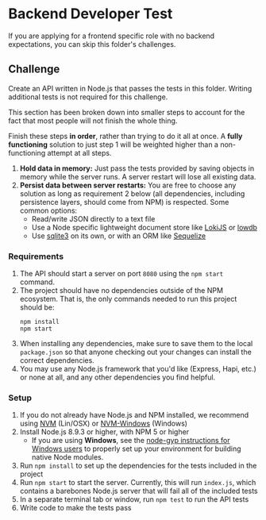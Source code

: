 
# Backend Developer Test

If you are applying for a frontend specific role with no backend expectations, you can skip this folder's challenges.

## Challenge

Create an API written in Node.js that passes the tests in this folder. Writing additional tests is not required for this challenge.

This section has been broken down into smaller steps to account for the fact that most people will not finish the whole thing.

Finish these steps **in order**, rather than trying to do it all at once. A **fully functioning** solution to just step 1 will be weighted higher than a non-functioning attempt at all steps.

1. **Hold data in memory:** Just pass the tests provided by saving objects in memory while the server runs. A server restart will lose all existing data.
1. **Persist data between server restarts:** You are free to choose any solution as long as requirement 2 below (all dependencies, including persistence layers, should come from NPM) is respected. Some common options:
    * Read/write JSON directly to a text file
    * Use a Node specific lightweight document store like [LokiJS](https://rawgit.com/techfort/LokiJS/master/jsdoc/tutorial-Persistence%20Adapters.html) or [lowdb](https://github.com/typicode/lowdb)
    * Use [sqlite3](https://github.com/mapbox/node-sqlite3) on its own, or with an ORM like [Sequelize](http://docs.sequelizejs.com)

### Requirements

1. The API should start a server on port `8080` using the `npm start` command.
1. The project should have no dependencies outside of the NPM ecosystem. That is, the only commands needed to run this project should be:
    ```
    npm install
    npm start
    ```
1. When installing any dependencies, make sure to save them to the local `package.json` so that anyone checking out your changes can install the correct dependencies.
1. You may use any Node.js framework that you'd like (Express, Hapi, etc.) or none at all, and any other dependencies you find helpful.

### Setup

1. If you do not already have Node.js and NPM installed, we recommend using [NVM](https://github.com/creationix/nvm) (Lin/OSX) or [NVM-Windows](https://github.com/coreybutler/nvm-windows/releases) (Windows)
1. Install Node.js 8.9.3 or higher, with NPM 5 or higher
    * If you are using **Windows**, see the [node-gyp instructions for Windows users](https://github.com/nodejs/node-gyp#on-windows) to properly set up your environment for building native Node modules.
1. Run `npm install` to set up the dependencies for the tests included in the project
1. Run `npm start` to start the server. Currently, this will run `index.js`, which contains a barebones Node.js server that will fail all of the included tests
1. In a separate terminal tab or window, run `npm test` to run the API tests
1. Write code to make the tests pass
